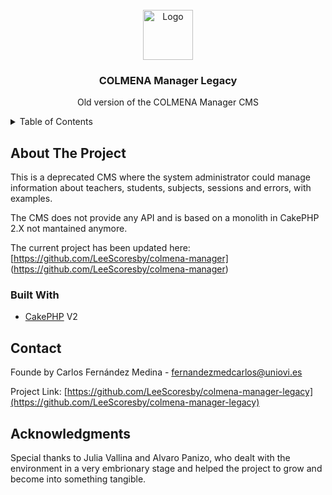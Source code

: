 <div id="top"></div>

<!-- PROJECT LOGO -->
<br />
<div align="center">
  <a href="https://colmenaproject.es">
    <img src="https://colmenaproject.es/img/content/logo.png" alt="Logo" height="80">
  </a>

  <h3 align="center">COLMENA Manager Legacy</h3>

  <p align="center">
    Old version of the COLMENA Manager CMS
  </p>
</div>

<!-- TABLE OF CONTENTS -->
<details>
  <summary>Table of Contents</summary>
  <ol>
    <li>
      <a href="#about-the-project">About The Project</a>
      <ul>
        <li><a href="#built-with">Built With</a></li>
      </ul>
    </li>
    <li><a href="#contact">Contact</a></li>
    <li><a href="#acknowledgments">Acknowledgments</a></li>
  </ol>
</details>


<!-- ABOUT THE PROJECT -->
## About The Project
This is a deprecated CMS where the system administrator could manage information about teachers, students, subjects, sessions and errors, with examples.

The CMS does not provide any API and is based on a monolith in CakePHP 2.X not mantained anymore. 

The current project has been updated here: [https://github.com/LeeScoresby/colmena-manager] (https://github.com/LeeScoresby/colmena-manager)

### Built With

* [CakePHP](https://cakephp.org/) V2

<!-- CONTACT -->
## Contact

Founde by Carlos Fernández Medina - fernandezmedcarlos@uniovi.es

Project Link: [https://github.com/LeeScoresby/colmena-manager-legacy](https://github.com/LeeScoresby/colmena-manager-legacy)

<!-- ACKNOWLEDGMENTS -->
## Acknowledgments
Special thanks to Julia Vallina and Alvaro Panizo, who dealt with the environment in a very embrionary stage and helped the project to grow and become into something tangible.
